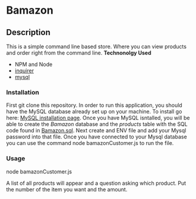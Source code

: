# Bamazon

## Description

This is a simple command line based store.  Where you can view products and order right from the command line. 
**Technonolgy Used**
* NPM and Node
* [inquirer](https://www.npmjs.com/package/inquirer)
* [mysql](https://www.npmjs.com/package/mysql)

### Installation

First git clone this repository.  In order to run this application, you should have the MySQL database already set up on your machine. To install go here: [MySQL installation page](https://dev.mysql.com/doc/refman/5.6/en/installing.html). Once you have MySQL isntalled, you will be able to create the *Bamazon* database and the *products* table with the SQL code found in [Bamazon.sql](Bamazon.sql). Next create and ENV file and add your Mysql password into that file.  Once you have connected to your Mysql database you can use the command node bamazonCustomer.js to run the file.

### Usage

node bamazonCustomer.js

A list of all products will appear and a question asking which product.
Put the number of the item you want and the amount.

